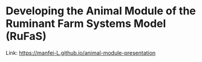 Developing the Animal Module of the Ruminant Farm Systems Model (RuFaS)
===============================

Link: https://manfei-L.github.io/animal-module-presentation
